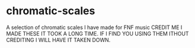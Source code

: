 # chromatic-scales
A selection of chromatic scales I have made for FNF music
CREDIT ME I MADE THESE IT TOOK A LONG TIME.
IF I FIND YOU USING THEM ITHOUT CREDITING I WILL HAVE IT TAKEN DOWN.
